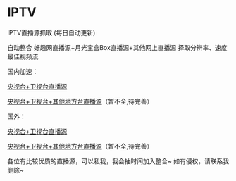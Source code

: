 # IPTV
IPTV直播源抓取 (每日自动更新)

自动整合 好趣网直播源+月光宝盒Box直播源+其他网上直播源 择取分辨率、速度最佳视频流


国内加速：

[央视台+卫视台直播源](https://ghproxy.com/https://raw.githubusercontent.com/joevess/IPTV/main/home.m3u8)

[央视台+卫视台+其他地方台直播源](https://ghproxy.com/https://raw.githubusercontent.com/joevess/IPTV/main/iptv.m3u8)（暂不全,待完善）

国外：

[央视台+卫视台直播源](https://raw.githubusercontent.com/joevess/IPTV/main/home.m3u8)

[央视台+卫视台+其他地方台直播源](https://raw.githubusercontent.com/joevess/IPTV/main/iptv.m3u8)（暂不全,待完善）


各位有比较优质的直播源，可以私我，我会抽时间加入整合~
如有侵权，请联系我删除~

